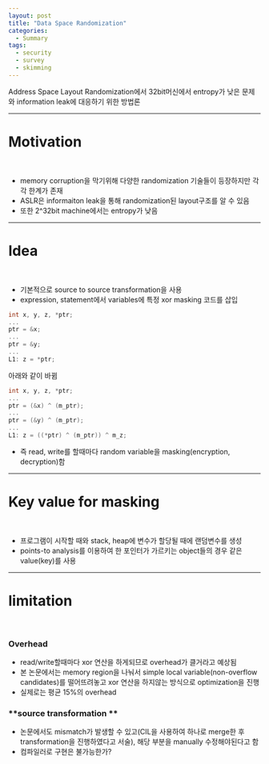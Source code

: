 ```yaml
---
layout: post
title: "Data Space Randomization"
categories:
  - Summary
tags:
  - security
  - survey
  - skimming
---
```


Address Space Layout Randomization에서 32bit머신에서 entropy가 낮은 문제와 information leak에 대응하기 위한 방법론

___
# Motivation
<br>

- memory corruption을 막기위해 다양한 randomization 기술들이 등장하지만 각각 한계가 존재
- ASLR은 informaiton leak을 통해 randomization된 layout구조를 알 수 있음
- 또한 2^32bit machine에서는 entropy가 낮음
___
# Idea
<br>

- 기본적으로 source to source transformation을 사용
- expression, statement에서 variables에 특정 xor masking 코드를 삽입
~~~c
int x, y, z, *ptr;
...
ptr = &x;
...
ptr = &y;
...
L1: z = *ptr;
~~~
아래와 같이 바뀜
~~~c
int x, y, z, *ptr;
...
ptr = (&x) ^ (m_ptr);
...
ptr = (&y) ^ (m_ptr);
...
L1: z = ((*ptr) ^ (m_ptr)) ^ m_z;
~~~
- 즉 read, write를 할때마다 random variable을 masking(encryption, decryption)함

___
# Key value for masking
<br>

- 프로그램이 시작할 때와 stack,  heap에 변수가 할당될 때에 랜덤변수를 생성
- points-to analysis를 이용하여 한 포인터가 가르키는 object들의 경우 같은 value(key)를 사용

___
# limitation
<br>

### **Overhead**
- read/write할때마다 xor 연산을 하게되므로 overhead가 클거라고 예상됨
- 본 논문에서는 memory region을 나눠서 simple local variable(non-overflow candidates)를 떨어뜨려놓고 xor 연산을 하지않는 방식으로 optimization을 진행
- 실제로는 평균 15%의 overhead
### **source transformation **
- 논문에서도 mismatch가 발생할 수 있고(CIL을 사용하여 하나로 merge한 후 transformation을 진행하였다고 서술), 해당 부분을 manually 수정해야된다고 함
- 컴파일러로 구현은 불가능한가?

